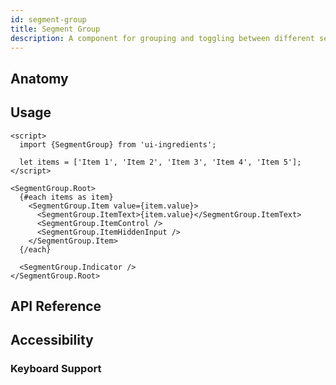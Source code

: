 ```yaml
---
id: segment-group
title: Segment Group
description: A component for grouping and toggling between different sections or options, often used for filters or navigation.
---
```


<demo>

## Anatomy

<anatomy>

## Usage

```svelte
<script>
  import {SegmentGroup} from 'ui-ingredients';

  let items = ['Item 1', 'Item 2', 'Item 3', 'Item 4', 'Item 5'];
</script>

<SegmentGroup.Root>
  {#each items as item}
    <SegmentGroup.Item value={item.value}>
      <SegmentGroup.ItemText>{item.value}</SegmentGroup.ItemText>
      <SegmentGroup.ItemControl />
      <SegmentGroup.ItemHiddenInput />
    </SegmentGroup.Item>
  {/each}

  <SegmentGroup.Indicator />
</SegmentGroup.Root>
```

## API Reference

<api>

## Accessibility

### Keyboard Support

<keyboard-support>
